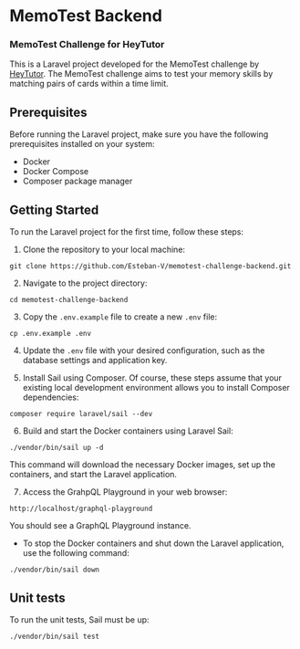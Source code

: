 # MemoTest Backend
### MemoTest Challenge for HeyTutor

This is a Laravel project developed for the MemoTest challenge by [HeyTutor](https://heytutor.com/). The MemoTest challenge aims to test your memory skills by matching pairs of cards within a time limit.

## Prerequisites

Before running the Laravel project, make sure you have the following prerequisites installed on your system:

- Docker
- Docker Compose
- Composer package manager

## Getting Started

To run the Laravel project for the first time, follow these steps:

1. Clone the repository to your local machine:

```
git clone https://github.com/Esteban-V/memotest-challenge-backend.git
```

2. Navigate to the project directory:

```
cd memotest-challenge-backend
```

3. Copy the `.env.example` file to create a new `.env` file:

```
cp .env.example .env
```

4. Update the `.env` file with your desired configuration, such as the database settings and application key.

5. Install Sail using Composer. Of course, these steps assume that your existing local development environment allows you to install Composer dependencies:

```
composer require laravel/sail --dev
```

6. Build and start the Docker containers using Laravel Sail:

```
./vendor/bin/sail up -d
```

This command will download the necessary Docker images, set up the containers, and start the Laravel application.

7. Access the GrahpQL Playground in your web browser:

```
http://localhost/graphql-playground
```

You should see a GraphQL Playground instance.

- To stop the Docker containers and shut down the Laravel application, use the following command:

```
./vendor/bin/sail down
```

## Unit tests

To run the unit tests, Sail must be up:

```
./vendor/bin/sail test
```
